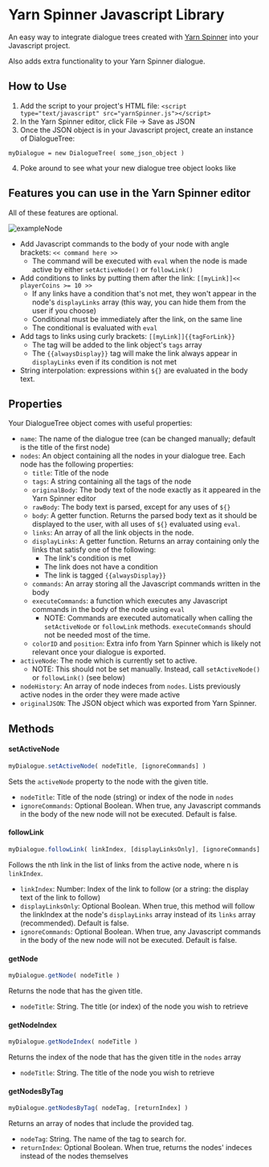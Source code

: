 # Yarn Spinner Javascript Library
An easy way to integrate dialogue trees created with [Yarn Spinner](https://yarnspinnertool.github.io/YarnEditor/) into your Javascript project.

Also adds extra functionality to your Yarn Spinner dialogue.
## How to Use
1. Add the script to your project's HTML file: `<script type="text/javascript" src="yarnSpinner.js"></script>`
2. In the Yarn Spinner editor, click File -> Save as JSON
3. Once the JSON object is in your Javascript project, create an instance of DialogueTree:

```myDialogue = new DialogueTree( some_json_object )```

4. Poke around to see what your new dialogue tree object looks like

## Features you can use in the Yarn Spinner editor
All of these features are optional.

![exampleNode](https://user-images.githubusercontent.com/56776763/180628070-ee2ef5bc-053d-4222-a1c8-821f49d644e1.PNG)

- Add Javascript commands to the body of your node with angle brackets: `<< command here >>`
  - The command will be executed with `eval` when the node is made active by either `setActiveNode()` or `followLink()`
- Add conditions to links by putting them after the link: `[[myLink]]<< playerCoins >= 10 >>`
  - If any links have a condition that's not met, they won't appear in the node's `displayLinks` array (this way, you can hide them from the user if you choose)
  - Conditional must be immediately after the link, on the same line
  - The conditional is evaluated with `eval`
- Add tags to links using curly brackets: `[[myLink]]{{tagForLink}}`
  - The tag will be added to the link object's `tags` array
  - The `{{alwaysDisplay}}` tag will make the link always appear in `displayLinks` even if its condition is not met
- String interpolation: expressions within `${}` are evaluated in the body text.

## Properties
Your DialogueTree object comes with useful properties:
- `name`: The name of the dialogue tree (can be changed manually; default is the title of the first node)
- `nodes`: An object containing all the nodes in your dialogue tree. Each node has the following properties:
  - `title`: Title of the node
  - `tags`: A string containing all the tags of the node
  - `originalBody`: The body text of the node exactly as it appeared in the Yarn Spinner editor
  - `rawBody`: The body text is parsed, except for any uses of `${}`
  - `body`: A getter function. Returns the parsed body text as it should be displayed to the user, with all uses of `${}` evaluated using `eval`.
  - `links`: An array of all the link objects in the node.
  - `displayLinks`: A getter function. Returns an array containing only the links that satisfy one of the following:
    - The link's condition is met
    - The link does not have a condition
    - The link is tagged `{{alwaysDisplay}}`
  - `commands`: An array storing all the Javascript commands written in the body
  - `executeCommands`: a function which executes any Javascript commands in the body of the node using `eval`
    - NOTE: Commands are executed automatically when calling the `setActiveNode` or `followLink` methods. `executeCommands` should not be needed most of the time.
  - `colorID` and `position`: Extra info from Yarn Spinner which is likely not relevant once your dialogue is exported.
- `activeNode`: The node which is currently set to active.
  - NOTE: This should not be set manually. Instead, call `setActiveNode()` or `followLink()` (see below)
- `nodeHistory`: An array of node indeces from `nodes`. Lists previously active nodes in the order they were made active
- `originalJSON`: The JSON object which was exported from Yarn Spinner.



## Methods
#### setActiveNode
```javascript
myDialogue.setActiveNode( nodeTitle, [ignoreCommands] )
```
Sets the `activeNode` property to the node with the given title.
- `nodeTitle`: Title of the node (string) or index of the node in `nodes`
- `ignoreCommands`: Optional Boolean. When true, any Javascript commands in the body of the new node will not be executed. Default is false.
#### followLink
```javascript
myDialogue.followLink( linkIndex, [displayLinksOnly], [ignoreCommands] )
```
Follows the nth link in the list of links from the active node, where n is `linkIndex`.
- `linkIndex`: Number: Index of the link to follow (or a string: the display text of the link to follow)
- `displayLinksOnly`: Optional Boolean. When true, this method will follow the linkIndex at the node's `displayLinks` array instead of its `links` array (recommended). Default is false.
- `ignoreCommands`: Optional Boolean. When true, any Javascript commands in the body of the new node will not be executed. Default is false.
#### getNode
```javascript
myDialogue.getNode( nodeTitle )
```
Returns the node that has the given title.
- `nodeTitle`: String. The title (or index) of the node you wish to retrieve
#### getNodeIndex
```javascript
myDialogue.getNodeIndex( nodeTitle )
```
Returns the index of the node that has the given title in the `nodes` array
- `nodeTitle`: String. The title of the node you wish to retrieve
#### getNodesByTag
```javascript
myDialogue.getNodesByTag( nodeTag, [returnIndex] )
```
Returns an array of nodes that include the provided tag.
- `nodeTag`: String. The name of the tag to search for.
- `returnIndex`: Optional Boolean. When true, returns the nodes' indeces instead of the nodes themselves

